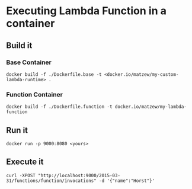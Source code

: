 # Executing Lambda Function in a container

## Build it

### Base Container

```
docker build -f ./Dockerfile.base -t <docker.io/matzew/my-custom-lambda-runtime> .
```

### Function Container

```
docker build -f ./Dockerfile.function -t docker.io/matzew/my-lambda-function
```

## Run it
```
docker run -p 9000:8080 <yours>
```

## Execute it

```
curl -XPOST "http://localhost:9000/2015-03-31/functions/function/invocations" -d '{"name":"Horst"}'
```
